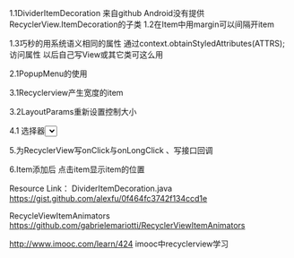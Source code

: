 1.1DividerItemDecoration 来自github Android没有提供RecyclerView.ItemDecoration的子类
1.2在Item中用margin可以间隔开item

1.3巧秒的用系统语义相同的属性
通过context.obtainStyledAttributes(ATTRS);访问属性  以后自己写View或其它类可这么用

2.1PopupMenu的使用

3.1Recyclerview产生宽度的item

3.2LayoutParams重新设置控制大小

4.1 选择器<select />的使用

5.为RecyclerView写onClick与onLongClick 、写接口回调

6.Item添加后 点击item显示item的位置






Resource Link：
DividerItemDecoration.java
https://gist.github.com/alexfu/0f464fc3742f134ccd1e

RecycleViewItemAnimators	
https://github.com/gabrielemariotti/RecyclerViewItemAnimators

http://www.imooc.com/learn/424 
imooc中recyclerview学习